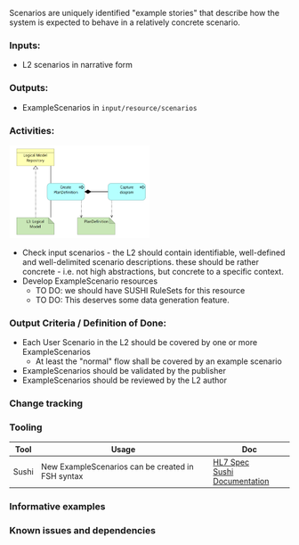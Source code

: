 Scenarios are uniquely identified "example stories" that describe how the system is expected to behave in a relatively concrete scenario. 



### **Inputs:** 

* L2 scenarios in narrative form


### **Outputs:**

* ExampleScenarios in `input/resource/scenarios`


### **Activities:**

<img src="./process_process.png" style="width:50%"/>
<br clear="all"/>

* Check input scenarios - the L2 should contain identifiable, well-defined and well-delimited scenario descriptions. these should be rather concrete - i.e. not high abstractions, but concrete to a specific context.
* Develop ExampleScenario resources 
  - TO DO: we should have SUSHI RuleSets for this resource
  - TO DO: This deserves some data generation feature.



### **Output Criteria / Definition of Done:**

* Each User Scenario in the L2 should be covered by one or more ExampleScenarios
  * At least the "normal" flow shall be covered by an example scenario
* ExampleScenarios should be validated by the publisher 
* ExampleScenarios should be reviewed by the L2 author


### Change tracking



### **Tooling**
| Tool | Usage | Doc |
| --- | ---| ---| 
| Sushi | New ExampleScenarios can be created in FSH syntax | [HL7 Spec](https://build.fhir.org/ig/HL7/fhir-shorthand/reference.html)<br/>[Sushi Documentation](https://fshschool.org) |



### **Informative examples**


### **Known issues and dependencies**


